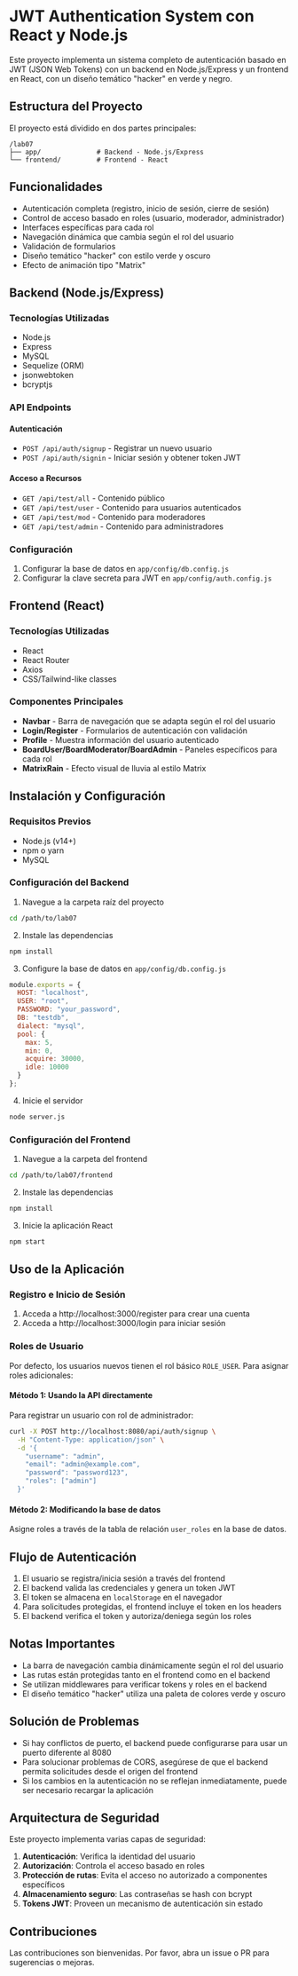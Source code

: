 # JWT Authentication System con React y Node.js

Este proyecto implementa un sistema completo de autenticación basado en JWT (JSON Web Tokens) con un backend en Node.js/Express y un frontend en React, con un diseño temático "hacker" en verde y negro.

## Estructura del Proyecto

El proyecto está dividido en dos partes principales:

```
/lab07
├── app/              # Backend - Node.js/Express
└── frontend/         # Frontend - React
```

## Funcionalidades

- Autenticación completa (registro, inicio de sesión, cierre de sesión)
- Control de acceso basado en roles (usuario, moderador, administrador)
- Interfaces específicas para cada rol
- Navegación dinámica que cambia según el rol del usuario
- Validación de formularios
- Diseño temático "hacker" con estilo verde y oscuro
- Efecto de animación tipo "Matrix"

## Backend (Node.js/Express)

### Tecnologías Utilizadas

- Node.js
- Express
- MySQL
- Sequelize (ORM)
- jsonwebtoken
- bcryptjs

### API Endpoints

#### Autenticación

- `POST /api/auth/signup` - Registrar un nuevo usuario
- `POST /api/auth/signin` - Iniciar sesión y obtener token JWT

#### Acceso a Recursos

- `GET /api/test/all` - Contenido público
- `GET /api/test/user` - Contenido para usuarios autenticados
- `GET /api/test/mod` - Contenido para moderadores
- `GET /api/test/admin` - Contenido para administradores

### Configuración

1. Configurar la base de datos en `app/config/db.config.js`
2. Configurar la clave secreta para JWT en `app/config/auth.config.js`

## Frontend (React)

### Tecnologías Utilizadas

- React
- React Router
- Axios
- CSS/Tailwind-like classes

### Componentes Principales

- **Navbar** - Barra de navegación que se adapta según el rol del usuario
- **Login/Register** - Formularios de autenticación con validación
- **Profile** - Muestra información del usuario autenticado
- **BoardUser/BoardModerator/BoardAdmin** - Paneles específicos para cada rol
- **MatrixRain** - Efecto visual de lluvia al estilo Matrix

## Instalación y Configuración

### Requisitos Previos

- Node.js (v14+)
- npm o yarn
- MySQL

### Configuración del Backend

1. Navegue a la carpeta raíz del proyecto
```bash
cd /path/to/lab07
```

2. Instale las dependencias
```bash
npm install
```

3. Configure la base de datos en `app/config/db.config.js`
```javascript
module.exports = {
  HOST: "localhost",
  USER: "root",
  PASSWORD: "your_password",
  DB: "testdb",
  dialect: "mysql",
  pool: {
    max: 5,
    min: 0,
    acquire: 30000,
    idle: 10000
  }
};
```

4. Inicie el servidor
```bash
node server.js
```

### Configuración del Frontend

1. Navegue a la carpeta del frontend
```bash
cd /path/to/lab07/frontend
```

2. Instale las dependencias
```bash
npm install
```

3. Inicie la aplicación React
```bash
npm start
```

## Uso de la Aplicación

### Registro e Inicio de Sesión

1. Acceda a http://localhost:3000/register para crear una cuenta
2. Acceda a http://localhost:3000/login para iniciar sesión

### Roles de Usuario

Por defecto, los usuarios nuevos tienen el rol básico `ROLE_USER`. Para asignar roles adicionales:

#### Método 1: Usando la API directamente

Para registrar un usuario con rol de administrador:

```bash
curl -X POST http://localhost:8080/api/auth/signup \
  -H "Content-Type: application/json" \
  -d '{
    "username": "admin",
    "email": "admin@example.com",
    "password": "password123",
    "roles": ["admin"]
  }'
```

#### Método 2: Modificando la base de datos

Asigne roles a través de la tabla de relación `user_roles` en la base de datos.

## Flujo de Autenticación

1. El usuario se registra/inicia sesión a través del frontend
2. El backend valida las credenciales y genera un token JWT
3. El token se almacena en `localStorage` en el navegador
4. Para solicitudes protegidas, el frontend incluye el token en los headers
5. El backend verifica el token y autoriza/deniega según los roles

## Notas Importantes

- La barra de navegación cambia dinámicamente según el rol del usuario
- Las rutas están protegidas tanto en el frontend como en el backend
- Se utilizan middlewares para verificar tokens y roles en el backend
- El diseño temático "hacker" utiliza una paleta de colores verde y oscuro

## Solución de Problemas

- Si hay conflictos de puerto, el backend puede configurarse para usar un puerto diferente al 8080
- Para solucionar problemas de CORS, asegúrese de que el backend permita solicitudes desde el origen del frontend
- Si los cambios en la autenticación no se reflejan inmediatamente, puede ser necesario recargar la aplicación

## Arquitectura de Seguridad

Este proyecto implementa varias capas de seguridad:

1. **Autenticación**: Verifica la identidad del usuario
2. **Autorización**: Controla el acceso basado en roles
3. **Protección de rutas**: Evita el acceso no autorizado a componentes específicos
4. **Almacenamiento seguro**: Las contraseñas se hash con bcrypt
5. **Tokens JWT**: Proveen un mecanismo de autenticación sin estado

## Contribuciones

Las contribuciones son bienvenidas. Por favor, abra un issue o PR para sugerencias o mejoras.
